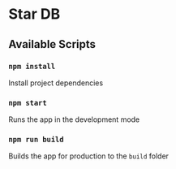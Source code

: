 # Star DB

## Available Scripts

### `npm install`
Install project dependencies

### `npm start`
Runs the app in the development mode

### `npm run build`
Builds the app for production to the `build` folder

